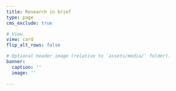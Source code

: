 ```yaml
---
title: Research in brief
type: page
cms_exclude: true

# View.
view: card
flip_alt_rows: false

# Optional header image (relative to `assets/media/` folder).
banner:
  caption: ''
  image: ''
 
---
```

